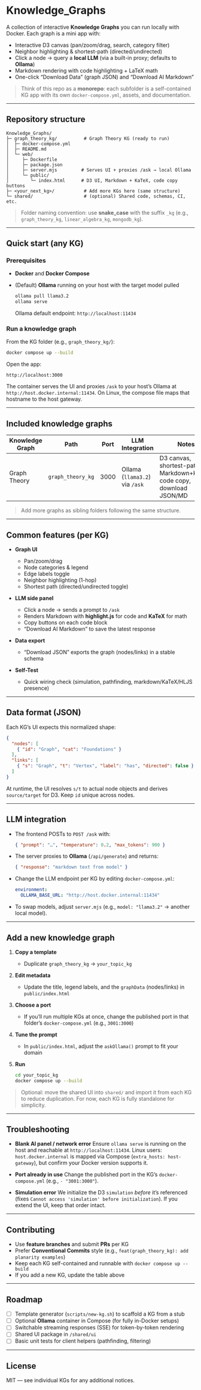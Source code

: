 # Knowledge\_Graphs

A collection of interactive **Knowledge Graphs** you can run locally with Docker. Each graph is a mini app with:

* Interactive D3 canvas (pan/zoom/drag, search, category filter)
* Neighbor highlighting & shortest-path (directed/undirected)
* Click a node → query a **local LLM** (via a built-in proxy; defaults to **Ollama**)
* Markdown rendering with code highlighting + LaTeX math
* One-click “Download Data” (graph JSON) and “Download AI Markdown”

> Think of this repo as a **monorepo**: each subfolder is a self-contained KG app with its own `docker-compose.yml`, assets, and documentation.

---

## Repository structure

```
Knowledge_Graphs/
├─ graph_theory_kg/          # Graph Theory KG (ready to run)
│  ├─ docker-compose.yml
│  ├─ README.md
│  └─ web/
│     ├─ Dockerfile
│     ├─ package.json
│     ├─ server.mjs         # Serves UI + proxies /ask → local Ollama
│     └─ public/
│        └─ index.html      # D3 UI, Markdown + KaTeX, code copy buttons
├─ <your_next_kg>/           # Add more KGs here (same structure)
└─ shared/                   # (optional) Shared code, schemas, CI, etc.
```

> Folder naming convention: use **snake\_case** with the suffix `_kg` (e.g., `graph_theory_kg`, `linear_algebra_kg`, `mongodb_kg`).

---

## Quick start (any KG)

### Prerequisites

* **Docker** and **Docker Compose**
* (Default) **Ollama** running on your host with the target model pulled

  ```bash
  ollama pull llama3.2
  ollama serve
  ```

  Ollama default endpoint: `http://localhost:11434`

### Run a knowledge graph

From the KG folder (e.g., `graph_theory_kg/`):

```bash
docker compose up --build
```

Open the app:

```
http://localhost:3000
```

The container serves the UI and proxies `/ask` to your host’s Ollama at `http://host.docker.internal:11434`. On Linux, the compose file maps that hostname to the host gateway.

---

## Included knowledge graphs

| Knowledge Graph | Path              | Port | LLM Integration                | Notes                                                                 |
| --------------- | ----------------- | ---- | ------------------------------ | --------------------------------------------------------------------- |
| Graph Theory    | `graph_theory_kg` | 3000 | Ollama (`llama3.2`) via `/ask` | D3 canvas, shortest-path, Markdown+KaTeX, code copy, download JSON/MD |

> Add more graphs as sibling folders following the same structure.

---

## Common features (per KG)

* **Graph UI**

  * Pan/zoom/drag
  * Node categories & legend
  * Edge labels toggle
  * Neighbor highlighting (1-hop)
  * Shortest path (directed/undirected toggle)
* **LLM side panel**

  * Click a node → sends a prompt to `/ask`
  * Renders Markdown with **highlight.js** for code and **KaTeX** for math
  * Copy buttons on each code block
  * “Download AI Markdown” to save the latest response
* **Data export**

  * “Download JSON” exports the graph (nodes/links) in a stable schema
* **Self-Test**

  * Quick wiring check (simulation, pathfinding, markdown/KaTeX/HLJS presence)

---

## Data format (JSON)

Each KG’s UI expects this normalized shape:

```json
{
  "nodes": [
    { "id": "Graph", "cat": "Foundations" }
  ],
  "links": [
    { "s": "Graph", "t": "Vertex", "label": "has", "directed": false }
  ]
}
```

At runtime, the UI resolves `s/t` to actual node objects and derives `source/target` for D3. Keep `id` unique across nodes.

---

## LLM integration

* The frontend POSTs to `POST /ask` with:

  ```json
  { "prompt": "…", "temperature": 0.2, "max_tokens": 900 }
  ```
* The server proxies to **Ollama** (`/api/generate`) and returns:

  ```json
  { "response": "markdown text from model" }
  ```
* Change the LLM endpoint per KG by editing `docker-compose.yml`:

  ```yaml
  environment:
    OLLAMA_BASE_URL: "http://host.docker.internal:11434"
  ```
* To swap models, adjust `server.mjs` (e.g., `model: "llama3.2"` → another local model).

---

## Add a new knowledge graph

1. **Copy a template**

   * Duplicate `graph_theory_kg` → `your_topic_kg`
2. **Edit metadata**

   * Update the title, legend labels, and the `graphData` (nodes/links) in `public/index.html`
3. **Choose a port**

   * If you’ll run multiple KGs at once, change the published port in that folder’s `docker-compose.yml` (e.g., `3001:3000`)
4. **Tune the prompt**

   * In `public/index.html`, adjust the `askOllama()` prompt to fit your domain
5. **Run**

   ```bash
   cd your_topic_kg
   docker compose up --build
   ```

> Optional: move the shared UI into `shared/` and import it from each KG to reduce duplication. For now, each KG is fully standalone for simplicity.

---

## Troubleshooting

* **Blank AI panel / network error**
  Ensure `ollama serve` is running on the host and reachable at `http://localhost:11434`.
  Linux users: `host.docker.internal` is mapped via Compose (`extra_hosts: host-gateway`), but confirm your Docker version supports it.

* **Port already in use**
  Change the published port in the KG’s `docker-compose.yml` (e.g., `- "3001:3000"`).

* **Simulation error**
  We initialize the D3 `simulation` *before* it’s referenced (fixes `Cannot access 'simulation' before initialization`). If you extend the UI, keep that order intact.

---

## Contributing

* Use **feature branches** and submit **PRs** per KG
* Prefer **Conventional Commits** style (e.g., `feat(graph_theory_kg): add planarity examples`)
* Keep each KG self-contained and runnable with `docker compose up --build`
* If you add a new KG, update the table above

---

## Roadmap

* [ ] Template generator (`scripts/new-kg.sh`) to scaffold a KG from a stub
* [ ] Optional **Ollama** container in Compose (for fully in-Docker setups)
* [ ] Switchable streaming responses (SSE) for token-by-token rendering
* [ ] Shared UI package in `/shared/ui`
* [ ] Basic unit tests for client helpers (pathfinding, filtering)

---

## License

MIT — see individual KGs for any additional notices.



